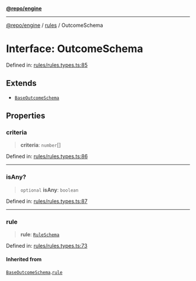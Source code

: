 [**@repo/engine**](../../README.md)

***

[@repo/engine](../../modules.md) / [rules](../README.md) / OutcomeSchema

# Interface: OutcomeSchema

Defined in: [rules/rules.types.ts:85](https://github.com/alexqguo/drinking-board-game-v3/blob/c54738830b911cea80ee4f6fef46ab8be3a3f8a1/packages/engine/src/rules/rules.types.ts#L85)

## Extends

- [`BaseOutcomeSchema`](BaseOutcomeSchema.md)

## Properties

### criteria

> **criteria**: `number`[]

Defined in: [rules/rules.types.ts:86](https://github.com/alexqguo/drinking-board-game-v3/blob/c54738830b911cea80ee4f6fef46ab8be3a3f8a1/packages/engine/src/rules/rules.types.ts#L86)

***

### isAny?

> `optional` **isAny**: `boolean`

Defined in: [rules/rules.types.ts:87](https://github.com/alexqguo/drinking-board-game-v3/blob/c54738830b911cea80ee4f6fef46ab8be3a3f8a1/packages/engine/src/rules/rules.types.ts#L87)

***

### rule

> **rule**: [`RuleSchema`](../type-aliases/RuleSchema.md)

Defined in: [rules/rules.types.ts:73](https://github.com/alexqguo/drinking-board-game-v3/blob/c54738830b911cea80ee4f6fef46ab8be3a3f8a1/packages/engine/src/rules/rules.types.ts#L73)

#### Inherited from

[`BaseOutcomeSchema`](BaseOutcomeSchema.md).[`rule`](BaseOutcomeSchema.md#rule)

